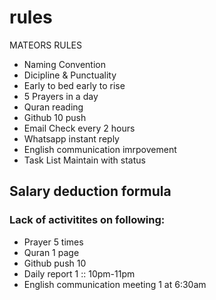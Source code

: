 # rules
MATEORS RULES

* Naming Convention
* Dicipline & Punctuality
* Early to bed early to rise
* 5 Prayers in a day
* Quran reading
* Github 10 push
* Email Check every 2 hours
* Whatsapp instant reply
* English communication imrpovement
* Task List Maintain with status

## Salary deduction formula

### Lack of activitites on following:
* Prayer 5 times
* Quran 1 page
* Github push 10
* Daily report 1 :: 10pm-11pm
* English communication meeting 1 at 6:30am
